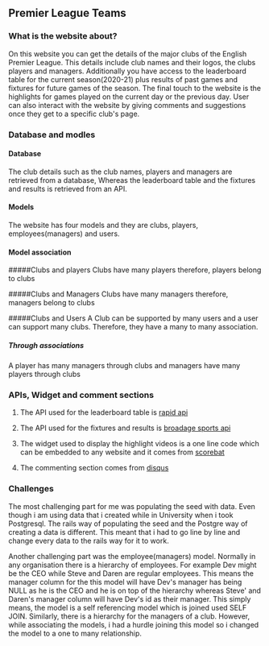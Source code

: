 ## Premier League Teams
### What is the website about?
On this website you can get the details of the major clubs of the English Premier League. This details include club names and their logos, the clubs players and managers. Additionally you have access to the leaderboard table for the current season(2020-21) plus results of past games and fixtures for future games of the season. The final touch to the  website is the highlights for games played on the current day or the previous day. User can also interact with the website by giving comments and suggestions once they get to a specific club's page.

### Database and modles
#### Database
The club details such as the club names, players and managers are retrieved from a database, Whereas the leaderboard table and the fixtures and results is retrieved from an API.

#### Models
The website has four models and they are clubs, players, employees(managers) and users.

#### Model association
#####Clubs and players
Clubs have many players therefore, players belong to clubs

#####Clubs and Managers
Clubs have many managers therefore, managers belong to clubs

#####Clubs and Users
A Club can be supported by many users and a user can support many clubs. Therefore, they have a many to many association.  

##### Through associations
A player has many managers through clubs and managers have many players through clubs


### APIs, Widget and comment sections
1) The API used for the leaderboard table is [rapid api](https://rapidapi.com/heisenbug/api/premier-league-live-scores?endpoint=568a487ce4b0e203818a566f)

2) The API used for the fixtures and results is [broadage sports api](https://account.broadage.com/widget-settings/get-widgets#/fixture/soccer)

3) The widget used to display the highlight videos is a one line code which can be embedded to any website and it comes from
[scorebat](https://www.scorebat.com/video-api/)

4) The commenting section comes from [disqus](https://disqus.com)

### Challenges
The most challenging part for me was populating the seed with data. Even though i am using data that i created while in University when i took Postgresql. The rails way of populating the seed and the Postgre way of creating a data is different. This meant that i had to go line by line and change every data to the rails way for it to work.

Another challenging part was the employee(managers) model.  Normally in any organisation there is a hierarchy of employees.
For example Dev might be the CEO while Steve and Daren are regular employees. This means the manager column for the this model will have Dev's manager has being NULL as he is the CEO and he is on top of the hierarchy whereas Steve' and Daren's manager column will have Dev's id as their manager. This simply means, the model is a self referencing model which is joined used SELF JOIN. Similarly, there is a hierarchy for the managers of a club.  However, while associating the models,  i had a hurdle joining this model so i changed the model to a one to many relationship.
